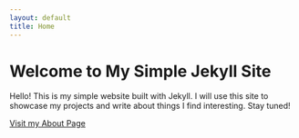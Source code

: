 ```yaml
---
layout: default
title: Home
---
```


# Welcome to My Simple Jekyll Site

Hello! This is my simple website built with Jekyll. I will use this site to showcase my projects and write about things I find interesting. Stay tuned!

[Visit my About Page](/about)
